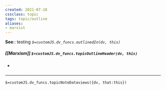 ```yaml
---
created: 2021-07-18
cssclass: topic
tags: topic/outline
aliases:
- marxist
---
```


**See**:: testing
*`$=customJS.dv_funcs.outlinedIn(dv, this)`*

##### [[Marxism]] `$=customJS.dv_funcs.topicOutlineHeader(dv, this)`
- 

### <hr class="dataviews"/>

`$=customJS.dv_funcs.topicNoteDataviews({dv, that:this})`
